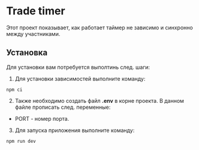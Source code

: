 # Trade timer

Этот проект показывает, как работает таймер не зависимо и синхронно между участниками.

## Установка

Для установки вам потребуется выполтинь след. шаги:

1. Для установки зависимостей выполните команду:

```
npm ci
```

2. Также необходимо создать файл **.env** в корне проекта. В данном файле прописать след. переменные:

- PORT - номер порта.

3. Для запуска приложения выполните команду:

```
npm run dev
```
